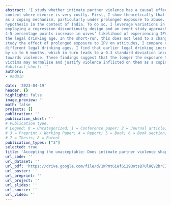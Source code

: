 ```yaml
---
abstract: 'I study whether intimate partner violence has a causal effect on victims’ tolerance towards it in a
context where divorce is very costly. First, I show theoretically that tolerance of violence can serve
as a coping mechanism, particularly under prolonged exposure to abuse. I empirically test this
hypothesis in the context of India. To do so, I leverage variations in the minimum legal drinking,
employing a regression discontinuity design and an event study approach. The findings show a
4-5 percentage points increase in wives’ likelihood of experiencing IPV as their husbands attain
the legal drinking age. In the short-run, this does not lead to a change in wives’ IPV tolerance. To
study the effect of prolonged exposure to IPV on attitudes, I compare couples living in states with
different legal drinking ages. I find that earlier legal drinking increases the exposure to violence
by up to 6 months, which in turn leads to a 0.3 standard deviation increase in wives’ tolerance
towards violence. These findings suggest that the longer the exposure to violence, the more the
victims may normalise and justify violence inflicted on them as a coping mechanism.'
#abstract_short: ''   
authors:
- #admin

date: '2023-04-19' 
header: {}
highlight: false
image_preview: ''
math: false
projects: []
publication: ''
publication_short: ''
# Publication type.
# Legend: 0 = Uncategorized; 1 = Conference paper; 2 = Journal article;
# 3 = Preprint / Working Paper; 4 = Report; 5 = Book; 6 = Book section;
# 7 = Thesis; 8 = Patent
publication_types: ["3"]
selected: true
title: 'Accepting the unacceptable: Does intimate partner violence shape the tolerance of violence?'
url_code: ''
url_dataset: ''
url_pdf: 'https://drive.google.com/file/d/1WPmtGiefGi29QotsB7UlHQV2brCIxLJQ/view?usp=drive_link'
url_poster: ''
url_preprint: ''
url_project: ''
url_slides: ''
url_source: ''
url_video: ''
---
```

